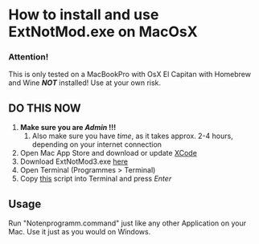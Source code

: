 # How to install and use ExtNotMod.exe on MacOsX

### Attention!
This is only tested on a MacBookPro with OsX El Capitan with Homebrew and Wine ***NOT*** installed!
Use at your own risk.

## DO THIS NOW
1. **Make sure you are _Admin_ !!!**
    1. Also make sure you have *time*, as it takes approx. 2-4 hours, depending on your internet connection
1. Open Mac App Store and download or update [XCode](https://itunes.apple.com/de/app/xcode/id497799835?mt=12)
1. Download ExtNotMod3.exe [here](https://www.svws.nrw.de/fileadmin/user_upload/Module/ExtNotMod3.exe)
1. Open Terminal (Programmes > Terminal)
1. Copy [this](https://github.com/noahbiederbeck/extnotmod3formac/blob/master/script.command) script into Terminal and press *Enter*

## Usage
Run "Notenprogramm.command" just like any other Application on your Mac. Use it just as you would on Windows.

